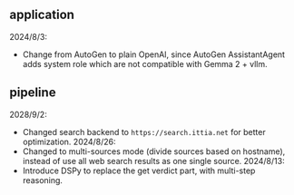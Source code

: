 ## application
2024/8/3:
  - Change from AutoGen to plain OpenAI, since AutoGen AssistantAgent adds system role which are not compatible with Gemma 2 + vllm.

## pipeline
2028/9/2:
  - Changed search backend to `https://search.ittia.net` for better optimization.
2024/8/26:
  - Changed to multi-sources mode (divide sources based on hostname), instead of use all web search results as one single source.
2024/8/13:
  - Introduce DSPy to replace the get verdict part, with multi-step reasoning.